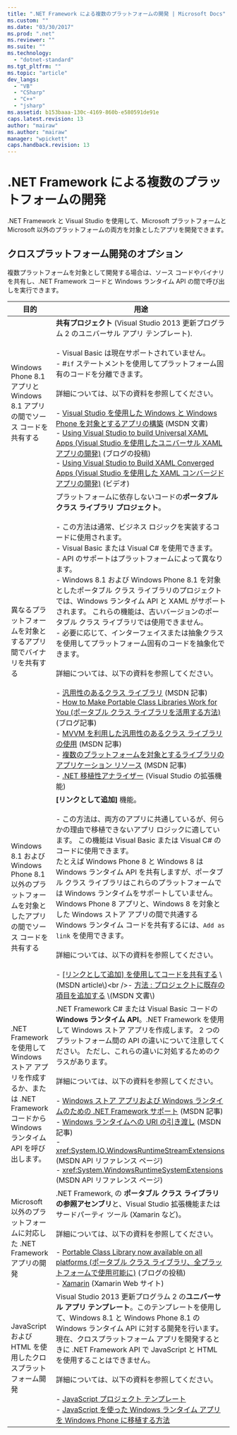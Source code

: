 ```yaml
---
title: ".NET Framework による複数のプラットフォームの開発 | Microsoft Docs"
ms.custom: ""
ms.date: "03/30/2017"
ms.prod: ".net"
ms.reviewer: ""
ms.suite: ""
ms.technology: 
  - "dotnet-standard"
ms.tgt_pltfrm: ""
ms.topic: "article"
dev_langs: 
  - "VB"
  - "CSharp"
  - "C++"
  - "jsharp"
ms.assetid: b153baaa-130c-4169-860b-e580591de91e
caps.latest.revision: 13
author: "mairaw"
ms.author: "mairaw"
manager: "wpickett"
caps.handback.revision: 13
---
```

# .NET Framework による複数のプラットフォームの開発
.NET Framework と Visual Studio を使用して、Microsoft プラットフォームと Microsoft 以外のプラットフォームの両方を対象としたアプリを開発できます。  
  
## クロスプラットフォーム開発のオプション  
 複数プラットフォームを対象として開発する場合は、ソース コードやバイナリを共有し、.NET Framework コードと Windows ランタイム API の間で呼び出しを実行できます。  
  
|目的|用途|  
|--------|--------|  
|Windows Phone 8.1 アプリと Windows 8.1 アプリの間でソース コードを共有する|**共有プロジェクト** \(Visual Studio 2013 更新プログラム 2 のユニバーサル アプリ テンプレート\).<br /><br /> -   Visual Basic は現在サポートされていません。<br />-   \#`if` ステートメントを使用してプラットフォーム固有のコードを分離できます。<br /><br /> 詳細については、以下の資料を参照してください。<br /><br /> -   [Visual Studio を使用した Windows と Windows Phone を対象とするアプリの構築](http://msdn.microsoft.com/library/windows/apps/dn609832.aspx) \(MSDN 文書\)<br />-   [Using Visual Studio to build Universal XAML Apps \(Visual Studio を使用したユニバーサル XAML アプリの開発\)](http://blogs.msdn.com/b/visualstudio/archive/2014/04/14/using-visual-studio-to-build-universal-xaml-apps.aspx) \(ブログの投稿\)<br />-   [Using Visual Studio to Build XAML Converged Apps \(Visual Studio を使用した XAML コンバージド アプリの開発\)](http://channel9.msdn.com/Events/Build/2014/3-591) \(ビデオ\)|  
|異なるプラットフォームを対象とするアプリ間でバイナリを共有する|プラットフォームに依存しないコードの**ポータブル クラス ライブラリ プロジェクト**。<br /><br /> -   この方法は通常、ビジネス ロジックを実装するコードに使用されます。<br />-   Visual Basic または Visual C\# を使用できます。<br />-   API のサポートはプラットフォームによって異なります。<br />-   Windows 8.1 および Windows Phone 8.1 を対象としたポータブル クラス ライブラリのプロジェクトでは、Windows ランタイム API と XAML がサポートされます。  これらの機能は、古いバージョンのポータブル クラス ライブラリでは使用できません。<br />-   必要に応じて、インターフェイスまたは抽象クラスを使用してプラットフォーム固有のコードを抽象化できます。<br /><br /> 詳細については、以下の資料を参照してください。<br /><br /> -   [汎用性のあるクラス ライブラリ](../../../docs/standard/cross-platform/cross-platform-development-with-the-portable-class-library.md) \(MSDN 記事\)<br />-   [How to Make Portable Class Libraries Work for You \(ポータブル クラス ライブラリを活用する方法\)](http://blogs.msdn.com/b/dsplaisted/archive/2012/08/27/how-to-make-portable-class-libraries-work-for-you.aspx) \(ブログ記事\)<br />-   [MVVM を利用した汎用性のあるクラス ライブラリの使用](../../../docs/standard/cross-platform/using-portable-class-library-with-model-view-view-model.md) \(MSDN 記事\)<br />-   [複数のプラットフォームを対象とするライブラリのアプリケーション リソース](../../../docs/standard/cross-platform/app-resources-for-libraries-that-target-multiple-platforms.md) \(MSDN 記事\)<br />-   [.NET 移植性アナライザー](http://visualstudiogallery.msdn.microsoft.com/1177943e-cfb7-4822-a8a6-e56c7905292b) \(Visual Studio の拡張機能\)|  
|Windows 8.1 および Windows Phone 8.1 以外のプラットフォームを対象としたアプリの間でソース コードを共有する|**\[リンクとして追加\]** 機能。<br /><br /> -   この方法は、両方のアプリに共通しているが、何らかの理由で移植できないアプリ ロジックに適しています。  この機能は Visual Basic または Visual C\# のコードに使用できます。<br />     たとえば Windows Phone 8 と Windows 8 は Windows ランタイム API を共有しますが、ポータブル クラス ライブラリはこれらのプラットフォームでは Windows ランタイムをサポートしていません。  Windows Phone 8 アプリと、Windows 8 を対象とした Windows ストア アプリの間で共通する Windows ランタイム コードを共有するには、`Add as link` を使用できます。<br /><br /> 詳細については、以下の資料を参照してください。<br /><br /> -   [\[リンクとして追加\] を使用してコードを共有する](http://msdn.microsoft.com/library/windowsphone/develop/jj714082\(v=vs.105\).aspx) \(MSDN article\)<br />-   [方法 : プロジェクトに既存の項目を追加する](http://msdn.microsoft.com/library/vstudio/9f4t9t92\(v=vs.100\).aspx) \(MSDN 文書\)|  
|.NET Framework を使用して Windows ストア アプリを作成するか、または .NET Framework コードから Windows ランタイム API を呼び出します。|.NET Framework C\# または Visual Basic コードの **Windows ランタイム API**。.NET Framework を使用して Windows ストア アプリを作成します。  2 つのプラットフォーム間の API の違いについて注意してください。  ただし、これらの違いに対処するためのクラスがあります。<br /><br /> 詳細については、以下の資料を参照してください。<br /><br /> -   [Windows ストア アプリおよび Windows ランタイムのための .NET Framework サポート](../../../docs/standard/cross-platform/support-for-windows-store-apps-and-windows-runtime.md) \(MSDN 記事\)<br />-   [Windows ランタイムへの URI の引き渡し](../../../docs/standard/cross-platform/passing-a-uri-to-the-windows-runtime.md) \(MSDN 記事\)<br />-   <xref:System.IO.WindowsRuntimeStreamExtensions> \(MSDN API リファレンス ページ\)<br />-   <xref:System.WindowsRuntimeSystemExtensions> \(MSDN API リファレンス ページ\)|  
|Microsoft 以外のプラットフォームに対応した .NET Framework アプリの開発|.NET Framework, の **ポータブル クラス ライブラリの参照アセンブリ**と、Visual Studio 拡張機能またはサードパーティ ツール \(Xamarin など\)。<br /><br /> 詳細については、以下の資料を参照してください。<br /><br /> -   [Portable Class Library now available on all platforms \(ポータブル クラス ライブラリ、全プラットフォームで使用可能に\)](http://blogs.msdn.com/b/dotnet/archive/2013/10/14/portable-class-library-pcl-now-available-on-all-platforms.aspx) \(ブログの投稿\)<br />-   [Xamarin](http://xamarin.com/visual-studio) \(Xamarin Web サイト\)|  
|JavaScript および HTML を使用したクロスプラットフォーム開発|Visual Studio 2013 更新プログラム 2 の**ユニバーサル アプリ テンプレート**。このテンプレートを使用して、Windows 8.1 と Windows Phone 8.1 の Windows ランタイム API に対する開発を行います。  現在、クロスプラットフォーム アプリを開発するときに .NET Framework API で JavaScript と HTML を使用することはできません。<br /><br /> 詳細については、以下の資料を参照してください。<br /><br /> -   [JavaScript プロジェクト テンプレート](http://msdn.microsoft.com/library/windows/apps/hh758331.aspx)<br />-   [JavaScript を使った Windows ランタイム アプリを Windows Phone に移植する方法](http://msdn.microsoft.com/library/windows/apps/dn636144.aspx)|